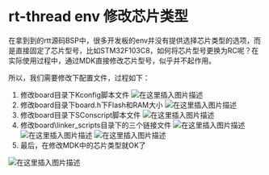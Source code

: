 # rt-thread env 修改芯片类型
在拿到到的rtt源码BSP中，很多开发板的env并没有提供选择芯片类型的选项，而是直接固定了芯片型号，比如STM32F103C8，如何将芯片型号更换为RC呢？在实际使用过程中，通过MDK直接修改芯片型号，似乎并不起作用。

所以，我们需要修改下配置文件，过程如下：

 1. 修改board目录下Kconfig脚本文件
![在这里插入图片描述](https://img-blog.csdnimg.cn/20191212081845267.png?x-oss-process=image/watermark,type_ZmFuZ3poZW5naGVpdGk,shadow_10,text_aHR0cHM6Ly9ibG9nLmNzZG4ubmV0L3RpZ2Vyb3Rz,size_16,color_FFFFFF,t_70)
 2. 修改board目录下board.h下Flash和RAM大小
![在这里插入图片描述](https://img-blog.csdnimg.cn/2019121208213892.png?x-oss-process=image/watermark,type_ZmFuZ3poZW5naGVpdGk,shadow_10,text_aHR0cHM6Ly9ibG9nLmNzZG4ubmV0L3RpZ2Vyb3Rz,size_16,color_FFFFFF,t_70)
 3. 修改board目录下SConscript脚本文件
![在这里插入图片描述](https://img-blog.csdnimg.cn/20191212082413241.png?x-oss-process=image/watermark,type_ZmFuZ3poZW5naGVpdGk,shadow_10,text_aHR0cHM6Ly9ibG9nLmNzZG4ubmV0L3RpZ2Vyb3Rz,size_16,color_FFFFFF,t_70)
 4. 修改board\linker_scripts目录下的三个链接文件
![在这里插入图片描述](https://img-blog.csdnimg.cn/20191212082635154.png?x-oss-process=image/watermark,type_ZmFuZ3poZW5naGVpdGk,shadow_10,text_aHR0cHM6Ly9ibG9nLmNzZG4ubmV0L3RpZ2Vyb3Rz,size_16,color_FFFFFF,t_70)
![在这里插入图片描述](https://img-blog.csdnimg.cn/20191212082704347.png?x-oss-process=image/watermark,type_ZmFuZ3poZW5naGVpdGk,shadow_10,text_aHR0cHM6Ly9ibG9nLmNzZG4ubmV0L3RpZ2Vyb3Rz,size_16,color_FFFFFF,t_70)
![在这里插入图片描述](https://img-blog.csdnimg.cn/20191212082821330.png?x-oss-process=image/watermark,type_ZmFuZ3poZW5naGVpdGk,shadow_10,text_aHR0cHM6Ly9ibG9nLmNzZG4ubmV0L3RpZ2Vyb3Rz,size_16,color_FFFFFF,t_70)
 5. 最后，在修改MDK中的芯片类型就OK了

![在这里插入图片描述](https://img-blog.csdnimg.cn/20191212083112869.png?x-oss-process=image/watermark,type_ZmFuZ3poZW5naGVpdGk,shadow_10,text_aHR0cHM6Ly9ibG9nLmNzZG4ubmV0L3RpZ2Vyb3Rz,size_16,color_FFFFFF,t_70)

